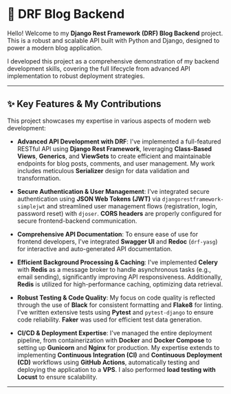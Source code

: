 # 🚀 DRF Blog Backend

Hello! Welcome to my **Django Rest Framework (DRF) Blog Backend** project. This is a robust and scalable API built with Python and Django, designed to power a modern blog application.

I developed this project as a comprehensive demonstration of my backend development skills, covering the full lifecycle from advanced API implementation to robust deployment strategies.

---

## ✨ Key Features & My Contributions

This project showcases my expertise in various aspects of modern web development:

* **Advanced API Development with DRF**: I've implemented a full-featured RESTful API using **Django Rest Framework**, leveraging **Class-Based Views**, **Generics**, and **ViewSets** to create efficient and maintainable endpoints for blog posts, comments, and user management. My work includes meticulous **Serializer** design for data validation and transformation.

* **Secure Authentication & User Management**: I've integrated secure authentication using **JSON Web Tokens (JWT)** via `djangorestframework-simplejwt` and streamlined user management flows (registration, login, password reset) with `djoser`. **CORS headers** are properly configured for secure frontend-backend communication.

* **Comprehensive API Documentation**: To ensure ease of use for frontend developers, I've integrated **Swagger UI** and **Redoc** (`drf-yasg`) for interactive and auto-generated API documentation.

* **Efficient Background Processing & Caching**: I've implemented **Celery** with **Redis** as a message broker to handle asynchronous tasks (e.g., email sending), significantly improving API responsiveness. Additionally, **Redis** is utilized for high-performance caching, optimizing data retrieval.

* **Robust Testing & Code Quality**: My focus on code quality is reflected through the use of **Black** for consistent formatting and **Flake8** for linting. I've written extensive tests using **Pytest** and `pytest-django` to ensure code reliability. **Faker** was used for efficient test data generation.

* **CI/CD & Deployment Expertise**: I've managed the entire deployment pipeline, from containerization with **Docker** and **Docker Compose** to setting up **Gunicorn** and **Nginx** for production. My expertise extends to implementing **Continuous Integration (CI)** and **Continuous Deployment (CD)** workflows using **GitHub Actions**, automatically testing and deploying the application to a **VPS**. I also performed **load testing with Locust** to ensure scalability.

---
